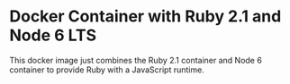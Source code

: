 # Docker Container with Ruby 2.1 and Node 6 LTS

This docker image just combines the Ruby 2.1 container and Node 6 container to
provide Ruby with a JavaScript runtime.
